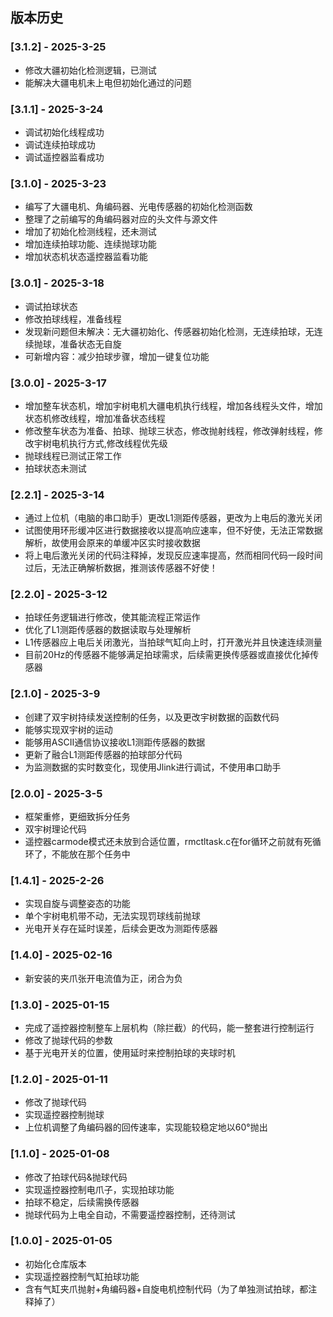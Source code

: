 ## 版本历史

### [3.1.2] - 2025-3-25
- 修改大疆初始化检测逻辑，已测试
- 能解决大疆电机未上电但初始化通过的问题

### [3.1.1] - 2025-3-24
- 调试初始化线程成功
- 调试连续拍球成功
- 调试遥控器监看成功
  
### [3.1.0] - 2025-3-23
- 编写了大疆电机、角编码器、光电传感器的初始化检测函数
- 整理了之前编写的角编码器对应的头文件与源文件
- 增加了初始化检测线程，还未测试
- 增加连续拍球功能、连续抛球功能
- 增加状态机状态遥控器监看功能

### [3.0.1] - 2025-3-18
- 调试拍球状态
- 修改拍球线程，准备线程
- 发现新问题但未解决：无大疆初始化、传感器初始化检测，无连续拍球，无连续抛球，准备状态无自旋
- 可新增内容：减少拍球步骤，增加一键复位功能

### [3.0.0] - 2025-3-17
- 增加整车状态机，增加宇树电机大疆电机执行线程，增加各线程头文件，增加状态机修改线程，增加准备状态线程
- 修改整车状态为准备、拍球、抛球三状态，修改抛射线程，修改弹射线程，修改宇树电机执行方式,修改线程优先级
- 抛球线程已测试正常工作
- 拍球状态未测试

### [2.2.1] - 2025-3-14
- 通过上位机（电脑的串口助手）更改L1测距传感器，更改为上电后的激光关闭
- 试图使用环形缓冲区进行数据接收以提高响应速率，但不好使，无法正常数据解析，故使用会原来的单缓冲区实时接收数据
- 将上电后激光关闭的代码注释掉，发现反应速率提高，然而相同代码一段时间过后，无法正确解析数据，推测该传感器不好使！

### [2.2.0] - 2025-3-12
- 拍球任务逻辑进行修改，使其能流程正常运作
- 优化了L1测距传感器的数据读取与处理解析
- L1传感器应上电后关闭激光，当拍球气缸向上时，打开激光并且快速连续测量
- 目前20Hz的传感器不能够满足拍球需求，后续需更换传感器或直接优化掉传感器


### [2.1.0] - 2025-3-9
- 创建了双宇树持续发送控制的任务，以及更改宇树数据的函数代码
- 能够实现双宇树的运动
- 能够用ASCII通信协议接收L1测距传感器的数据
- 更新了融合L1测距传感器的拍球部分代码
- 为监测数据的实时数变化，现使用Jlink进行调试，不使用串口助手

### [2.0.0] - 2025-3-5
- 框架重修，更细致拆分任务
- 双宇树理论代码
- 遥控器carmode模式还未放到合适位置，rmctltask.c在for循环之前就有死循环了，不能放在那个任务中

### [1.4.1] - 2025-2-26
- 实现自旋与调整姿态的功能
- 单个宇树电机带不动，无法实现罚球线前抛球
- 光电开关存在延时误差，后续会更改为测距传感器

### [1.4.0] - 2025-02-16
- 新安装的夹爪张开电流值为正，闭合为负

### [1.3.0] - 2025-01-15
- 完成了遥控器控制整车上层机构（除拦截）的代码，能一整套进行控制运行
- 修改了抛球代码的参数
- 基于光电开关的位置，使用延时来控制拍球的夹球时机

### [1.2.0] - 2025-01-11
- 修改了抛球代码
- 实现遥控器控制抛球
- 上位机调整了角编码器的回传速率，实现能较稳定地以60°抛出

### [1.1.0] - 2025-01-08
- 修改了拍球代码&抛球代码
- 实现遥控器控制电爪子，实现拍球功能
- 拍球不稳定，后续需换传感器
- 抛球代码为上电全自动，不需要遥控器控制，还待测试

### [1.0.0] - 2025-01-05
- 初始化仓库版本
- 实现遥控器控制气缸拍球功能
- 含有气缸夹爪抛射+角编码器+自旋电机控制代码（为了单独测试拍球，都注释掉了）
